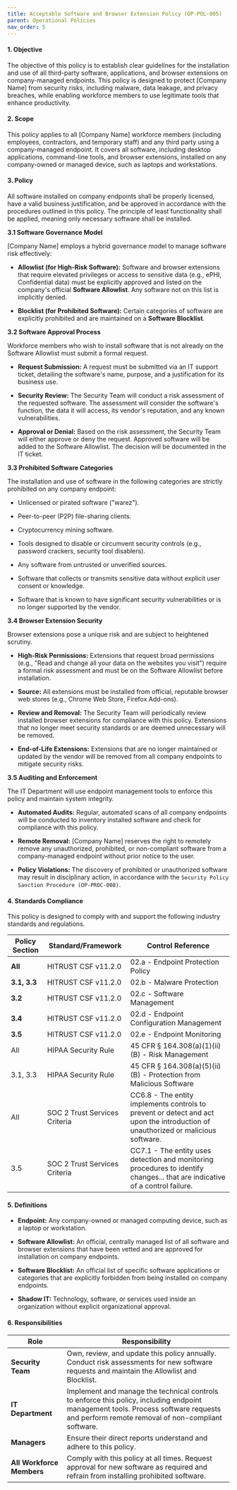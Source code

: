 ```yaml
---
title: Acceptable Software and Browser Extension Policy (OP-POL-005)
parent: Operational Policies
nav_order: 5
---
```


#### **1. Objective**

The objective of this policy is to establish clear guidelines for the installation and use of all third-party software, applications, and browser extensions on company-managed endpoints. This policy is designed to protect [Company Name] from security risks, including malware, data leakage, and privacy breaches, while enabling workforce members to use legitimate tools that enhance productivity.

#### **2. Scope**

This policy applies to all [Company Name] workforce members (including employees, contractors, and temporary staff) and any third party using a company-managed endpoint. It covers all software, including desktop applications, command-line tools, and browser extensions, installed on any company-owned or managed device, such as laptops and workstations.

#### **3. Policy**

All software installed on company endpoints shall be properly licensed, have a valid business justification, and be approved in accordance with the procedures outlined in this policy. The principle of least functionality shall be applied, meaning only necessary software shall be installed.

**3.1 Software Governance Model**

[Company Name] employs a hybrid governance model to manage software risk effectively:

- **Allowlist (for High-Risk Software):** Software and browser extensions that require elevated privileges or access to sensitive data (e.g., ePHI, Confidential data) must be explicitly approved and listed on the company's official **Software Allowlist**. Any software not on this list is implicitly denied.
    
- **Blocklist (for Prohibited Software):** Certain categories of software are explicitly prohibited and are maintained on a **Software Blocklist**.
    

**3.2 Software Approval Process**

Workforce members who wish to install software that is not already on the Software Allowlist must submit a formal request.

- **Request Submission:** A request must be submitted via an IT support ticket, detailing the software's name, purpose, and a justification for its business use.
    
- **Security Review:** The Security Team will conduct a risk assessment of the requested software. The assessment will consider the software's function, the data it will access, its vendor's reputation, and any known vulnerabilities.
    
- **Approval or Denial:** Based on the risk assessment, the Security Team will either approve or deny the request. Approved software will be added to the Software Allowlist. The decision will be documented in the IT ticket.
    

**3.3 Prohibited Software Categories**

The installation and use of software in the following categories are strictly prohibited on any company endpoint:

- Unlicensed or pirated software ("warez").
    
- Peer-to-peer (P2P) file-sharing clients.
    
- Cryptocurrency mining software.
    
- Tools designed to disable or circumvent security controls (e.g., password crackers, security tool disablers).
    
- Any software from untrusted or unverified sources.

- Software that collects or transmits sensitive data without explicit user consent or knowledge.

- Software that is known to have significant security vulnerabilities or is no longer supported by the vendor.
    

**3.4 Browser Extension Security**

Browser extensions pose a unique risk and are subject to heightened scrutiny.

- **High-Risk Permissions:** Extensions that request broad permissions (e.g., "Read and change all your data on the websites you visit") require a formal risk assessment and must be on the Software Allowlist before installation.
    
- **Source:** All extensions must be installed from official, reputable browser web stores (e.g., Chrome Web Store, Firefox Add-ons).

- **Review and Removal:** The Security Team will periodically review installed browser extensions for compliance with this policy. Extensions that no longer meet security standards or are deemed unnecessary will be removed.

- **End-of-Life Extensions:** Extensions that are no longer maintained or updated by the vendor will be removed from all company endpoints to mitigate security risks.
    

**3.5 Auditing and Enforcement**

The IT Department will use endpoint management tools to enforce this policy and maintain system integrity.

- **Automated Audits:** Regular, automated scans of all company endpoints will be conducted to inventory installed software and check for compliance with this policy.
    
- **Remote Removal:** [Company Name] reserves the right to remotely remove any unauthorized, prohibited, or non-compliant software from a company-managed endpoint without prior notice to the user.
    
- **Policy Violations:** The discovery of prohibited or unauthorized software may result in disciplinary action, in accordance with the `Security Policy Sanction Procedure (OP-PROC-008)`.
    

#### **4. Standards Compliance**

This policy is designed to comply with and support the following industry standards and regulations.

| **Policy Section** | **Standard/Framework**        | **Control Reference**                                                                                                            |
| ------------------ | ----------------------------- | -------------------------------------------------------------------------------------------------------------------------------- |
| **All**            | HITRUST CSF v11.2.0          | 02.a - Endpoint Protection Policy                                                                                                |
| **3.1, 3.3**       | HITRUST CSF v11.2.0          | 02.b - Malware Protection                                                                                                        |
| **3.2**            | HITRUST CSF v11.2.0          | 02.c - Software Management                                                                                                       |
| **3.4**            | HITRUST CSF v11.2.0          | 02.d - Endpoint Configuration Management                                                                                         |
| **3.5**            | HITRUST CSF v11.2.0          | 02.e - Endpoint Monitoring                                                                                                       |
| All                | HIPAA Security Rule           | 45 CFR § 164.308(a)(1)(ii)(B) - Risk Management                                                                                  |
| 3.1, 3.3           | HIPAA Security Rule           | 45 CFR § 164.308(a)(5)(ii)(B) - Protection from Malicious Software                                                               |
| All                | SOC 2 Trust Services Criteria | CC6.8 - The entity implements controls to prevent or detect and act upon the introduction of unauthorized or malicious software. |
| 3.5                | SOC 2 Trust Services Criteria | CC7.1 - The entity uses detection and monitoring procedures to identify changes... that are indicative of a control failure.     |

#### **5. Definitions**

- **Endpoint:** Any company-owned or managed computing device, such as a laptop or workstation.
    
- **Software Allowlist:** An official, centrally managed list of all software and browser extensions that have been vetted and are approved for installation on company endpoints.
    
- **Software Blocklist:** An official list of specific software applications or categories that are explicitly forbidden from being installed on company endpoints.
    
- **Shadow IT:** Technology, software, or services used inside an organization without explicit organizational approval.
    

#### **6. Responsibilities**

| **Role**                  | **Responsibility**                                                                                                                                                                       |
| ------------------------- | ---------------------------------------------------------------------------------------------------------------------------------------------------------------------------------------- |
| **Security Team**         | Own, review, and update this policy annually. Conduct risk assessments for new software requests and maintain the Allowlist and Blocklist.                                               |
| **IT Department**         | Implement and manage the technical controls to enforce this policy, including endpoint management tools. Process software requests and perform remote removal of non-compliant software. |
| **Managers**              | Ensure their direct reports understand and adhere to this policy.                                                                                                                        |
| **All Workforce Members** | Comply with this policy at all times. Request approval for new software as required and refrain from installing prohibited software.                                                     |